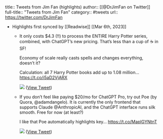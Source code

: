 title:: Tweets from Jim Fan (highlights)
author:: [[@DrJimFan on Twitter]]
full-title:: "Tweets from Jim Fan"
category:: #tweets
url:: https://twitter.com/DrJimFan

- Highlights first synced by [[Readwise]] [[Mar 6th, 2023]]
	- It only costs $4.3 (!!) to process the ENTIRE Harry Potter series, combined, with ChatGPT’s new pricing. That’s less than a cup of ☕️ in SF!
	  
	  Economy of scale really casts spells and changes everything, doesn’t it?
	  
	  Calculation: all 7 Harry Potter books add up to 1.08 million… https://t.co/i5aD2VjARX 
	  
	  ![](https://pbs.twimg.com/media/FqOdvxXaYAA8p7i.jpg) ([View Tweet](https://twitter.com/DrJimFan/status/1631320939836370952))
	- If you don’t feel like paying $20/mo for ChatGPT Pro, try out Poe (by Quora, @adamdangelo). It is currently the only frontend that supports Claude @AnthropicAI, and the ChatGPT interface runs silk smooth. Free for now (at least?)
	  
	  I like that Poe automatically highlights key… https://t.co/MaplGYNtnT 
	  
	  ![](https://pbs.twimg.com/media/FqUJDWpacAA7iDV.jpg) ([View Tweet](https://twitter.com/DrJimFan/status/1631721181224259584))